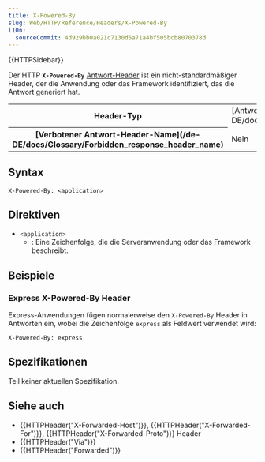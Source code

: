 ```yaml
---
title: X-Powered-By
slug: Web/HTTP/Reference/Headers/X-Powered-By
l10n:
  sourceCommit: 4d929bb0a021c7130d5a71a4bf505bcb8070378d
---
```


{{HTTPSidebar}}

Der HTTP **`X-Powered-By`** [Antwort-Header](/de-DE/docs/Glossary/response_header) ist ein nicht-standardmäßiger Header, der die Anwendung oder das Framework identifiziert, das die Antwort generiert hat.

<table class="properties">
  <tbody>
    <tr>
      <th scope="row">Header-Typ</th>
      <td>[Antwort-Header](/de-DE/docs/Glossary/Response_header)</td>
    </tr>
    <tr>
      <th scope="row">[Verbotener Antwort-Header-Name](/de-DE/docs/Glossary/Forbidden_response_header_name)</th>
      <td>Nein</td>
    </tr>
  </tbody>
</table>

## Syntax

```http
X-Powered-By: <application>
```

## Direktiven

- `<application>`
  - : Eine Zeichenfolge, die die Serveranwendung oder das Framework beschreibt.

## Beispiele

### Express X-Powered-By Header

Express-Anwendungen fügen normalerweise den `X-Powered-By` Header in Antworten ein, wobei die Zeichenfolge `express` als Feldwert verwendet wird:

```http
X-Powered-By: express
```

## Spezifikationen

Teil keiner aktuellen Spezifikation.

## Siehe auch

- {{HTTPHeader("X-Forwarded-Host")}}, {{HTTPHeader("X-Forwarded-For")}}, {{HTTPHeader("X-Forwarded-Proto")}} Header
- {{HTTPHeader("Via")}}
- {{HTTPHeader("Forwarded")}}
